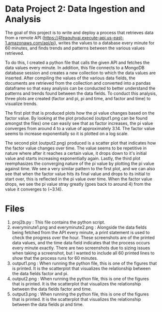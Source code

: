 # Data Project 2: Data Ingestion and Analysis

The goal of this project is to write and deploy a process that retrieves data from a remote API (https://4feaquhyai.execute-api.us-east-1.amazonaws.com/api/pi), writes the values to a database every minute for 60 minutes, and finds trends and patterns between the various values retrieved. 

To do this, I created a python file that calls the given API and fetches the data values every minute. In addition, this file connects to a MongoDB database session and creates a new collection to which the data values are inserted. After compiling the values of the various data fields, the documents are retrieved from the collection and converted into a pandas dataframe so that easy analysis can be conducted to better understand the patterns and trends found between the data fields. To conduct this analysis, three plots are created (factor and pi, pi and time, and factor and time) to visualize trends. 

The first plot that is produced plots how the pi value changes based on the factor value. By looking at the plot produced (output1.png can be found amongst the files) one can easily see that as factor increases, the pi value converges from around 4 to a value of approximately 3.14. The factor value seems to increase exponentially so it is plotted on a log scale. 

The second plot (output2.png) produced is a scatter plot that indicates how the factor value changes over time. The value seems to be repetitive in nature where after it reaches a certain value, it drops down to it's initial value and starts increasing exponentially again. Lastly, the third plot reemphasizes the converging nature of the pi value by plotting the pi value against time. We see a very similar pattern to the first plot, and we can also see that when the factor value hits its final value and drops to its initial to start over, this is reflected in the pi value over time. When the factor value drops, we see the pi value stray greatly (goes back to around 4) from the value it converges to (~3.14). 


# Files

1. proj2b.py : This file contains the python script.
2. everyminute1.png and everyminute2.png : Alongside the data fields being fetched from the API every minute, a print statement is used to check the progress over the hour. These screenshots are of the printed data values, and the time data field indicates that the process occurs every minute exactly. There are two screenshots due to sizing issues when taking a screenshot, but I wanted to include all 60 printed lines to show that the process runs for 60 minutes. 
3. output1.png : When running the python file, this is one of the figures that is printed. It is the scatterplot that visualizes the relationship between the data fields factor and pi. 
4. output2.png : When running the python file, this is one of the figures that is printed. It is the scatterplot that visualizes the relationship between the data fields factor and time. 
5. output3.png : When running the python file, this is one of the figures that is printed. It is the scatterplot that visualizes the relationship between the data fields pi and time. 
 



